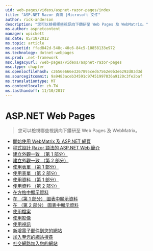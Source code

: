 ```yaml
---
uid: web-pages/videos/aspnet-razor-pages/index
title: "ASP.NET Razor 頁面 |Microsoft 文件"
author: rick-anderson
description: "您可以檢視哪些視訊向下鑽研至 Web Pages 及 WebMatrix。"
ms.author: aspnetcontent
manager: wpickett
ms.date: 05/18/2012
ms.topic: article
ms.assetid: ffad842d-548c-40c6-84c5-10858133e972
ms.technology: dotnet-webpages
ms.prod: .net-framework
msc.legacyurl: /web-pages/videos/aspnet-razor-pages
msc.type: chapter
ms.openlocfilehash: c2656e666e3267895ced67562e0b3e6292d83d3d
ms.sourcegitcommit: 9a9483aceb34591c97451997036a9120c3fe2baf
ms.translationtype: MT
ms.contentlocale: zh-TW
ms.lasthandoff: 11/10/2017
---
```

<a name="aspnet-web-pages"></a>ASP.NET Web Pages
=================
> 您可以檢視哪些視訊向下鑽研至 Web Pages 及 WebMatrix。


- [開始使用 WebMatrix 及 ASP.NET 網頁](getting-started-with-webmatrix-and-aspnet-web-pages.md)
- [程式設計 Razor 語法的 ASP.NET Web 簡介](introduction-to-aspnet-web-programming-using-the-razor-syntax.md)
- [建立外觀一致 （第 1 部分）](creating-a-consistent-look-part-1.md)
- [建立外觀一致 （第 2 部分）](creating-a-consistent-look-part-2.md)
- [使用表單 （第 1 部分）](working-with-forms-part-1.md)
- [使用表單 （第 2 部分）](working-with-forms-part-2.md)
- [使用資料 （第 1 部分）](working-with-data-part-1.md)
- [使用資料 （第 2 部分）](working-with-data-part-2.md)
- [在方格中顯示資料](displaying-data-in-a-grid.md)
- [在 （第 1 部分） 圖表中顯示資料](displaying-data-in-a-chart-part-1.md)
- [在 （第 2 部分） 圖表中顯示資料](displaying-data-in-a-chart-part-2.md)
- [使用檔案](working-with-files.md)
- [使用影像](working-with-images.md)
- [使用視訊](working-with-video.md)
- [新增電子郵件到您的網站](adding-email-to-your-web-site.md)
- [加入至您的網站搜尋](adding-search-to-your-web-site.md)
- [社交網路加入您的網站](adding-social-networking-to-your-website.md)
